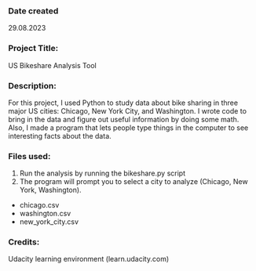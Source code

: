 ### Date created
29.08.2023

### Project Title:
US Bikeshare Analysis Tool

### Description:
For this project, I used Python to study data about bike sharing in three major US cities: Chicago, New York City, and Washington. I wrote code to bring in the data and figure out useful information by doing some math. Also, I made a program that lets people type things in the computer to see interesting facts about the data.

### Files used:
1. Run the analysis by running the bikeshare.py script
2. The program will prompt you to select a city to analyze (Chicago, New York, Washington).
- chicago.csv
- washington.csv
- new_york_city.csv

### Credits:
Udacity learning environment (learn.udacity.com)